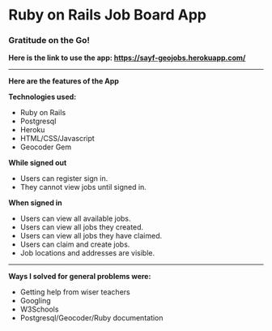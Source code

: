 # Ruby on Rails Job Board App

### Gratitude on the Go!

**Here is the link to use the app: https://sayf-geojobs.herokuapp.com/**
***
**Here are the features of the App**

**Technologies used:**
- Ruby on Rails
- Postgresql
- Heroku
- HTML/CSS/Javascript
- Geocoder Gem

**While signed out**
- Users can register sign in.
- They cannot view jobs until signed in.

**When signed in**
- Users can view all available jobs.
- Users can view all jobs they created.
- Users can view all jobs they have claimed. 
- Users can claim and create jobs.
- Job locations and addresses are visible.
***

**Ways I solved for general problems were:**

+ Getting help from wiser teachers
+ Googling
+ W3Schools
+ Postgresql/Geocoder/Ruby documentation
